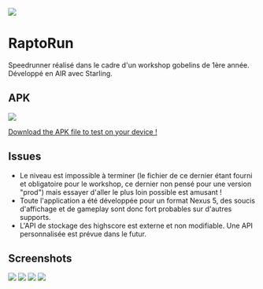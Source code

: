 
![](http://img4.hostingpics.net/pics/524293raptorrunbanner.png)

RaptoRun
============

Speedrunner réalisé dans le cadre d'un workshop gobelins de 1ère année. Développé en AIR avec Starling.

## APK
![](http://img4.hostingpics.net/pics/257683icon.png)

[Download the APK file to test on your device !](http://91.121.120.180/misc/RaptoRun.apk)

## Issues
- Le niveau est impossible à terminer (le fichier de ce dernier étant fourni et obligatoire pour le workshop, ce dernier non pensé pour une version "prod") mais essayer d'aller le plus loin possible est amusant !
- Toute l'application a été développée pour un format Nexus 5, des soucis d'affichage et de gameplay sont donc fort probables sur d'autres supports.
- L'API de stockage des highscore est externe et non modifiable. Une API personnalisée est prévue dans le futur.

## Screenshots
![](http://img4.hostingpics.net/pics/287623Screenshot20160810110259.png)
![](http://img4.hostingpics.net/pics/115633Screenshot20160810155321.png)
![](http://img4.hostingpics.net/pics/477176Screenshot20160810155329.png)
![](http://img4.hostingpics.net/pics/432803Screenshot20160810155340.png)
